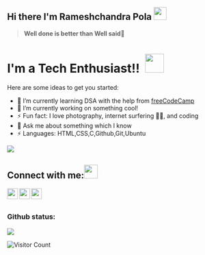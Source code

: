 ## Hi there I'm Rameshchandra Pola <img src="https://github.com/TheDudeThatCode/TheDudeThatCode/blob/master/Assets/Mario_Hello_Big.gif" width="30px">
> **Well done is better than Well said**💪

# I'm a Tech Enthusiast!! </b>&nbsp;<img src="https://github.com/TheDudeThatCode/TheDudeThatCode/blob/master/Assets/Designer.gif" width="44px">

Here are some ideas to get you started:

- 🌱 I’m currently learning DSA with the help from [freeCodeCamp](https://www.youtube.com/channel/UC8butISFwT-Wl7EV0hUK0BQ)
- 🔭 I’m currently working on something cool!
- ⚡ Fun fact: I love photography, internet surfering 🏄‍♂️, and coding
- 💬 Ask me about something which I know
- ⚡ Languages: HTML,CSS,C,Github,Git,Ubuntu

<a>
<p align="left"> <img src="https://github-readme-stats.vercel.app/api/top-langs/?username=Rameshchandrapola&layout=compact"  />
  </a>
<br>

## Connect with me:<img src="https://github.com/TheDudeThatCode/TheDudeThatCode/blob/master/Assets/Handshake.gif" height="32px">
<a href="https://www.linkedin.com/in/pola-ramesh-chandra-b78347202/">
  <img align="left" width ="25px" src="https://github.com/TheDudeThatCode/TheDudeThatCode/blob/master/Assets/Linkedin.svg" />
  </a>
<a href="https://twitter.com/POLARAMESHCHAN2">
    <img align="left" width ="25px"src="https://github.com/TheDudeThatCode/TheDudeThatCode/blob/master/Assets/Twitter.svg"/>
  </a>
  <a href="pola.rameshchandra22@gmail.com">
    <img align="left" width ="25px" src="https://github.com/TheDudeThatCode/TheDudeThatCode/blob/master/Assets/Gmail.svg" />
  </a>
  <br>
  <br>
  
### Github status:
<p align="left"> <img src="https://github-readme-stats.vercel.app/api?username=Rameshchandrapola&show_icons=true&theme=radical"  />

 
 ![Visitor Count](https://profile-counter.glitch.me/{Rameshchandrapola}/count.svg)

